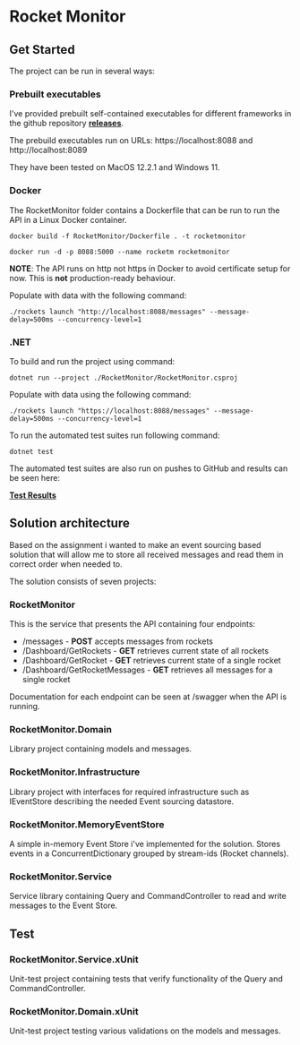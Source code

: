 # Rocket Monitor

## Get Started

The project can be run in several ways:
### Prebuilt executables

I've provided prebuilt self-contained executables for different frameworks in the github
repository **[releases](https://github.com/emilthaudal/RocketMonitor/releases)**.

The prebuild executables run on URLs: https://localhost:8088 and http://localhost:8089

They have been tested on MacOS 12.2.1 and Windows 11.

### Docker

The RocketMonitor folder contains a Dockerfile that can be run to run the API in a Linux Docker container.

``` docker build -f RocketMonitor/Dockerfile . -t rocketmonitor ```

``` docker run -d -p 8088:5000 --name rocketm rocketmonitor ```

**NOTE**: The API runs on http not https in Docker to avoid certificate setup for now. This is **not** production-ready
behaviour.

Populate with data with the following command:

``` ./rockets launch "http://localhost:8088/messages" --message-delay=500ms --concurrency-level=1 ```

### .NET

To build and run the project using command:

```dotnet run --project ./RocketMonitor/RocketMonitor.csproj```

Populate with data using the following command:

```./rockets launch "https://localhost:8088/messages" --message-delay=500ms --concurrency-level=1```

To run the automated test suites run following command:

```dotnet test```

The automated test suites are also run on pushes to GitHub and results can be seen here:

**[Test Results](https://github.com/emilthaudal/RocketMonitor/actions)**

## Solution architecture

Based on the assignment i wanted to make an event sourcing based solution that will allow me to store all received
messages and read them in correct order when needed to.

The solution consists of seven projects:

### RocketMonitor

This is the service that presents the API containing four endpoints:

* /messages - **POST** accepts messages from rockets
* /Dashboard/GetRockets - **GET** retrieves current state of all rockets
* /Dashboard/GetRocket - **GET** retrieves current state of a single rocket
* /Dashboard/GetRocketMessages - **GET** retrieves all messages for a single rocket

Documentation for each endpoint can be seen at /swagger when the API is running. 

### RocketMonitor.Domain

Library project containing models and messages.

### RocketMonitor.Infrastructure

Library project with interfaces for required infrastructure such as IEventStore describing the needed Event sourcing
datastore.

### RocketMonitor.MemoryEventStore

A simple in-memory Event Store i've implemented for the solution. Stores events in a ConcurrentDictionary grouped by
stream-ids (Rocket channels).

### RocketMonitor.Service

Service library containing Query and CommandController to read and write messages to the Event Store.

## Test

### RocketMonitor.Service.xUnit

Unit-test project containing tests that verify functionality of the Query and CommandController.

### RocketMonitor.Domain.xUnit

Unit-test project testing various validations on the models and messages.